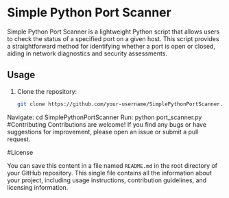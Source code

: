 # Simple Python Port Scanner

Simple Python Port Scanner is a lightweight Python script that allows users to check the status of a specified port on a given host. This script provides a straightforward method for identifying whether a port is open or closed, aiding in network diagnostics and security assessments.

## Usage

1. Clone the repository:

   ```bash
   git clone https://github.com/your-username/SimplePythonPortScanner.git
Navigate:
cd SimplePythonPortScanner
Run:
python port_scanner.py
#Contributing
Contributions are welcome! If you find any bugs or have suggestions for improvement, please open an issue or submit a pull request.

#License

You can save this content in a file named `README.md` in the root directory of your GitHub repository. This single file contains all the information about your project, including usage instructions, contribution guidelines, and licensing information.
